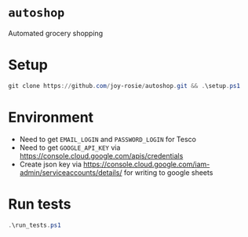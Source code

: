 # `autoshop`
Automated grocery shopping

# Setup

```ps1
git clone https://github.com/joy-rosie/autoshop.git && .\setup.ps1
```

# Environment

- Need to get `EMAIL_LOGIN` and `PASSWORD_LOGIN` for Tesco
- Need to get `GOOGLE_API_KEY` via https://console.cloud.google.com/apis/credentials
- Create json key via https://console.cloud.google.com/iam-admin/serviceaccounts/details/ for writing to google sheets

# Run tests

```ps1
.\run_tests.ps1
```
